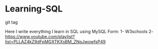 # Learning-SQL

git tag <SQL>

Here I write everything I learn in SQL using MySQL
Form:
  1- W3schools
  2- https://www.youtube.com/playlist?list=PLLAZ4kZ9dFpMGXTKXsBM_ZNpJwowfsP49
